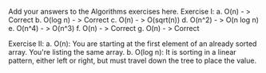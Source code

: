 Add your answers to the Algorithms exercises here.
Exercise I:
a. O(n) - > Correct
b. O(log n) - > Correct
c. O(n) - > O(sqrt(n))
d. O(n^2) - > O(n log n)
e. O(n^4) - > O(n^3)
f. O(n) - > Correct
g. O(n) - > Correct

Exercise II:
a. O(n):  You are starting at the first element of an already sorted array.  You're listing the same array.
b. O(log n):  It is sorting in a linear pattern, either left or right, but must travel down the tree to place the value.